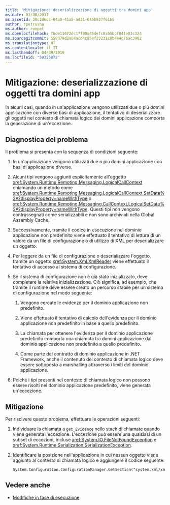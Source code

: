 ```yaml
---
title: 'Mitigazione: deserializzazione di oggetti tra domini app'
ms.date: 03/30/2017
ms.assetid: 30c2d66c-04a8-41a5-ad31-646b937f61b5
author: rpetrusha
ms.author: ronpet
ms.openlocfilehash: fbde11672dc17f80a45defc0a55bcf841e83c324
ms.sourcegitcommit: 558d78d2a68acd4c95ef23231c8b4e4c7bac3902
ms.translationtype: HT
ms.contentlocale: it-IT
ms.lasthandoff: 04/09/2019
ms.locfileid: "59325072"
---
```

# <a name="mitigation-deserialization-of-objects-across-app-domains"></a>Mitigazione: deserializzazione di oggetti tra domini app
In alcuni casi, quando in un'applicazione vengono utilizzati due o più domini applicazione con diverse basi di applicazione, il tentativo di deserializzare gli oggetti nel contesto di chiamata logico dei domini applicazione comporta la generazione di un'eccezione.  
  
## <a name="diagnosing-the-issue"></a>Diagnostica del problema  
 Il problema si presenta con la sequenza di condizioni seguente:  
  
1. In un'applicazione vengono utilizzati due o più domini applicazione con basi di applicazione diverse.  
  
2. Alcuni tipi vengono aggiunti esplicitamente all'oggetto <xref:System.Runtime.Remoting.Messaging.LogicalCallContext> chiamando un metodo come <xref:System.Runtime.Remoting.Messaging.LogicalCallContext.SetData%2A?displayProperty=nameWithType> o <xref:System.Runtime.Remoting.Messaging.CallContext.LogicalSetData%2A?displayProperty=nameWithType>. Questi tipi non vengono contrassegnati come serializzabili e non sono archiviati nella Global Assembly Cache.  
  
3. Successivamente, tramite il codice in esecuzione nel dominio applicazione non predefinito viene effettuato il tentativo di lettura di un valore da un file di configurazione o di utilizzo di XML per deserializzare un oggetto.  
  
4. Per leggere da un file di configurazione o deserializzare l'oggetto, tramite un oggetto <xref:System.Xml.XmlReader> viene effettuato il tentativo di accesso al sistema di configurazione.  
  
5. Se il sistema di configurazione non è già stato inizializzato, deve completare la relativa inizializzazione. Ciò significa, ad esempio, che tramite il runtime deve essere creato un percorso stabile per un sistema di configurazione nel modo seguente:  
  
    1.  Vengono cercate le evidenze per il dominio applicazione non predefinito.  
  
    2.  Viene effettuato il tentativo di calcolo dell'evidenza per il dominio applicazione non predefinito in base a quello predefinito.  
  
    3.  La chiamata per ottenere l'evidenza per il dominio applicazione predefinito comporta una chiamata tra domini applicazione dal dominio applicazione non predefinito a quello predefinito.  
  
    4.  Come parte del contratto di dominio applicazione in .NET Framework, anche il contenuto del contesto di chiamata logico deve essere sottoposto a marshalling attraverso i limiti del dominio applicazione.  
  
6. Poiché i tipi presenti nel contesto di chiamata logico non possono essere risolti nel dominio applicazione predefinito, viene generata un'eccezione.  
  
## <a name="mitigation"></a>Mitigazione  
 Per risolvere questo problema, effettuare le operazioni seguenti:  
  
1. Individuare la chiamata a `get_Evidence` nello stack di chiamate quando viene generata l'eccezione. L'eccezione può essere una qualsiasi di un subset di eccezioni, incluse <xref:System.IO.FileNotFoundException> e <xref:System.Runtime.Serialization.SerializationException>.  
  
2. Identificare la posizione nell'applicazione in cui nessun oggetto viene aggiunto al contesto di chiamata logico e aggiungere il codice seguente:  
  
    ```  
    System.Configuration.ConfigurationManager.GetSection("system.xml/xmlReader");  
    ```  
  
## <a name="see-also"></a>Vedere anche

- [Modifiche in fase di esecuzione](../../../docs/framework/migration-guide/runtime-changes-in-the-net-framework-4-5-1.md)
